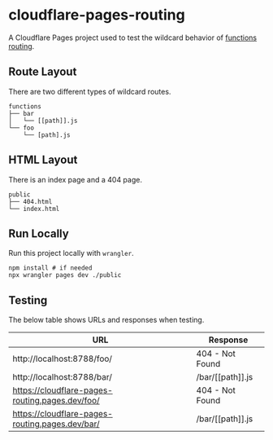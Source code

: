 # cloudflare-pages-routing

A Cloudflare Pages project used to test the wildcard behavior of [functions routing](https://developers.cloudflare.com/pages/platform/functions#functions-routing).

## Route Layout

There are two different types of wildcard routes.

```
functions
├── bar
│   └── [[path]].js
└── foo
    └── [path].js
```

## HTML Layout

There is an index page and a 404 page.

```
public
├── 404.html
└── index.html
```

## Run Locally

Run this project locally with `wrangler`.

```shell
npm install # if needed
npx wrangler pages dev ./public
```

## Testing

The below table shows URLs and responses when testing.

| URL                                             | Response         |
|-------------------------------------------------|------------------|
| http://localhost:8788/foo/                      | 404 - Not Found  |
| http://localhost:8788/bar/                      | /bar/\[\[path\]\].js |
| https://cloudflare-pages-routing.pages.dev/foo/ | 404 - Not Found  |
| https://cloudflare-pages-routing.pages.dev/bar/ | /bar/\[\[path\]\].js |
